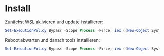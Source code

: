# Install

Zunächst WSL aktivieren und update installieren:

``` PowerShell
Set-ExecutionPolicy Bypass -Scope Process -Force; iex ((New-Object System.Net.WebClient).DownloadString('https://raw.githubusercontent.com/swa-wasm/setup/main/wsl_setup.ps1'))
```

Reboot abwarten und danach tools installieren:

``` PowerShell
Set-ExecutionPolicy Bypass -Scope Process -Force; iex ((New-Object System.Net.WebClient).DownloadString('https://raw.githubusercontent.com/swa-wasm/setup/main/setup.ps1'))
```